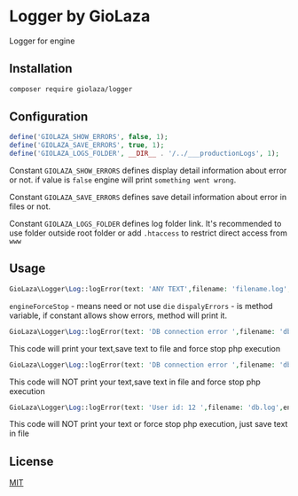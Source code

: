 # Logger by GioLaza

Logger for engine

## Installation

```bash
composer require giolaza/logger
```

## Configuration

```php
define('GIOLAZA_SHOW_ERRORS', false, 1);
define('GIOLAZA_SAVE_ERRORS', true, 1);
define('GIOLAZA_LOGS_FOLDER', __DIR__ . '/../___productionLogs', 1);
```

Constant `GIOLAZA_SHOW_ERRORS` defines display detail information about error or not. if value is `false` engine will print `something went wrong`.


Constant `GIOLAZA_SAVE_ERRORS` defines save detail information about error in files or not.


Constant `GIOLAZA_LOGS_FOLDER` defines log folder link. It's recommended to use folder outside root folder or add `.htaccess` to restrict direct access from `www`

## Usage
```php
GioLaza\Logger\Log::logError(text: 'ANY TEXT',filename: 'filename.log', engineForceStop: true, dispalyErrors: true)
```
`engineForceStop` - means need or not use `die`
`dispalyErrors` - is method variable, if constant allows show errors, method will print it.

```php
GioLaza\Logger\Log::logError(text: 'DB connection error ',filename: 'db.log')
```
This code will print your text,save text to file and force stop php execution

```php
GioLaza\Logger\Log::logError(text: 'DB connection error ',filename: 'db.log',engineForceStop: true, dispalyErrors: false)
```
This code will NOT print your text,save text in file and force stop php execution


```php
GioLaza\Logger\Log::logError(text: 'User id: 12 ',filename: 'db.log',engineForceStop: true, dispalyErrors: false)
```
This code will NOT print your text or force stop php execution, just save text in file

## License
[MIT](https://choosealicense.com/licenses/mit/)